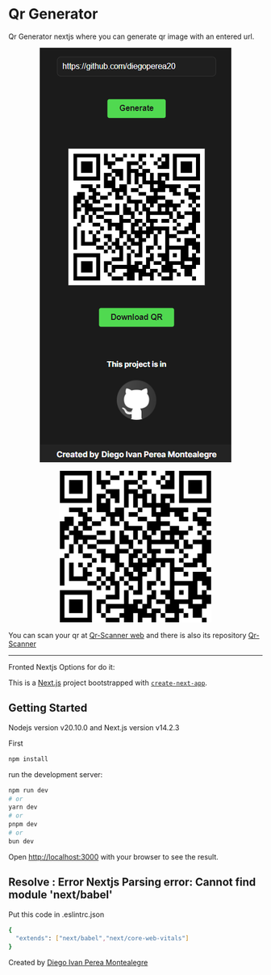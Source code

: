 # Qr Generator

<p align="justify">
Qr Generator nextjs where you can generate qr image with an entered url.
</p>


<p align="center">
  <img src="README-images/qr-generate.PNG" alt="Step1">
</p>

<p align="center">
  <img src="README-images/qr-code.png" width="300" alt="Step1">
</p>


You can scan your qr at [Qr-Scanner web](https://qr-scanner-online.vercel.app/)  and there is also its repository [Qr-Scanner](https://github.com/diegoperea20/Qr-Scanner) 

-----

Fronted Nextjs Options for do it:

This is a [Next.js](https://nextjs.org/) project bootstrapped with [`create-next-app`](https://github.com/vercel/next.js/tree/canary/packages/create-next-app).

## Getting Started
Nodejs version v20.10.0 and Next.js version v14.2.3 

First
```bash
npm install
```
run the development server:

```bash
npm run dev
# or
yarn dev
# or
pnpm dev
# or
bun dev
```

Open [http://localhost:3000](http://localhost:3000) with your browser to see the result.

## Resolve : Error Nextjs Parsing error: Cannot find module 'next/babel'

Put this code in .eslintrc.json 
```bash
{
  "extends": ["next/babel","next/core-web-vitals"]
}
```


Created by [Diego Ivan Perea Montealegre](https://github.com/diegoperea20)